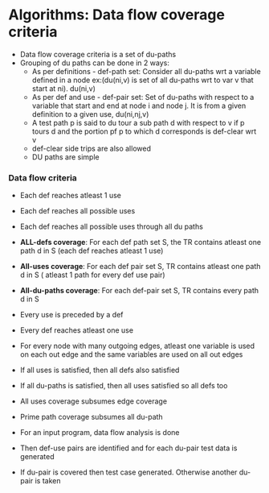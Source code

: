 #  Algorithms: Data flow coverage criteria  
* Data flow coverage criteria is a set of du-paths  
* Grouping of du paths can be done in 2 ways:  
  * As per definitions - def-path set: Consider all du-paths wrt a variable defined in a node ex:(du(ni,v) is set of all du-paths wrt to var v that start at ni). du(ni,v) 
  * As per def and use - def-pair set: Set of du-paths with respect to a variable that start and end at node i and node j. It is from a given definition to a given use, du(ni,nj,v)  
  * A test path p is said to du tour a sub path d with respect to v if p tours d and the portion pf p to which d corresponds is def-clear wrt v  
  * def-clear side trips are also allowed  
  * DU paths are simple  
      
### Data flow criteria  
* Each def reaches atleast 1 use  
* Each def reaches all possible uses  
* Each def reaches all possible uses through all du paths  
  
* **ALL-defs coverage**: For each def path set S, the TR contains atleast one path d in S (each def reaches atleast 1 use)  
* **All-uses coverage**: For each def pair set S, TR contains atleast one path d in S ( atleast 1 path for every def use pair)  
* **All-du-paths coverage**: For each def-pair set S, TR contains every path d in S  
  
* Every use is preceded by a def  
* Every def reaches atleast one use  
* For every node with many outgoing edges, atleast one variable is used on each out edge and the same variables are used on all out edges  
  
* If all uses is satisfied, then all defs also satisfied  
* If all du-paths is satisfied, then all uses satisfied so all defs too  
* All uses coverage subsumes edge coverage  
* Prime path coverage subsumes all du-path  
  
* For an input program, data flow analysis is done  
* Then def-use pairs are identified and for each du-pair test data is generated  
* If du-pair is covered then test case generated. Otherwise another du-pair is taken  


 
